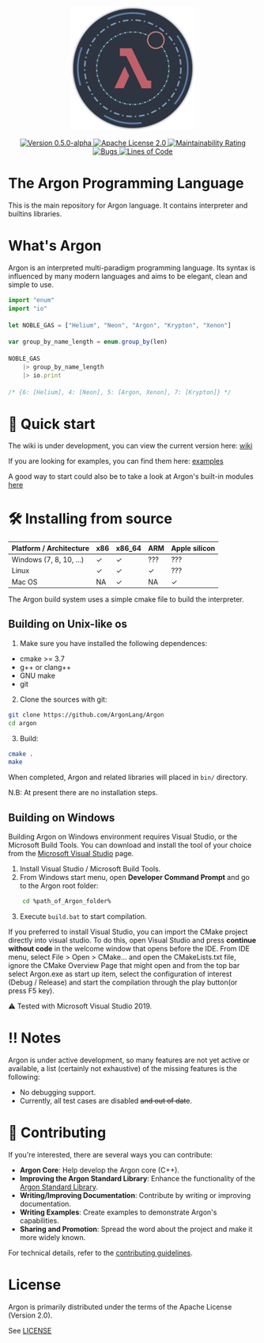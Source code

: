 <p align="center">
  <img alt="Argon Logo" height="250px" src="https://raw.githubusercontent.com/ArgonLang/argon-web/main/static/img/logo.svg">
</p>

<p align="center">
    <a href="https://img.shields.io/badge/version-0.5.0--alpha-red">
      <img src="https://img.shields.io/badge/version-0.5.0--alpha-red" alt="Version 0.5.0-alpha">
    </a>
    <a href="https://www.apache.org/licenses/LICENSE-2.0">
      <img src="https://img.shields.io/badge/license-apache--2.0-blue" alt="Apache License 2.0">
    </a>
    <a href="https://sonarcloud.io/summary/new_code?id=ArgonLang_Argon">
      <img src="https://sonarcloud.io/api/project_badges/measure?project=ArgonLang_Argon&metric=sqale_rating" alt="Maintainability Rating">
    </a>
    <a href="https://sonarcloud.io/summary/new_code?id=ArgonLang_Argon">
      <img src="https://sonarcloud.io/api/project_badges/measure?project=ArgonLang_Argon&metric=bugs" alt="Bugs">
    </a>
    <a href="https://sonarcloud.io/summary/new_code?id=ArgonLang_Argon">
      <img src="https://sonarcloud.io/api/project_badges/measure?project=ArgonLang_Argon&metric=ncloc" alt="Lines of Code">
    </a>
</p>

# The Argon Programming Language
This is the main repository for Argon language. It contains interpreter and builtins libraries.

# What's Argon
Argon is an interpreted multi-paradigm programming language. Its syntax is influenced by many modern languages and aims to be elegant, clean and simple to use. 

```js
import "enum"
import "io"

let NOBLE_GAS = ["Helium", "Neon", "Argon", "Krypton", "Xenon"]

var group_by_name_length = enum.group_by(len)

NOBLE_GAS
    |> group_by_name_length
    |> io.print

/* {6: [Helium], 4: [Neon], 5: [Argon, Xenon], 7: [Krypton]} */
```

# 🚀 Quick start
The wiki is under development, you can view the current version here: [wiki](https://www.arlang.io/docs/intro)

If you are looking for examples, you can find them here: [examples](https://github.com/ArgonLang/Argon/tree/master/example)

A good way to start could also be to take a look at Argon's built-in modules [here](https://github.com/ArgonLang/Argon/tree/master/arlib)

# 🛠️ Installing from source

| Platform / Architecture  | x86 | x86_64 | ARM | Apple silicon |
|--------------------------|-----|--------|-----|---------------|
| Windows (7, 8, 10, ...)  | ✓   | ✓      | ??? | ???           |
| Linux                    | ✓   | ✓      | ✓   | ???           |
| Mac OS                   | NA  | ✓      | NA  | ✓             |

The Argon build system uses a simple cmake file to build the interpreter.

## Building on Unix-like os

1. Make sure you have installed the following dependences:
  * cmake >= 3.7
  * g++ or clang++
  * GNU make
  * git

2. Clone the sources with git:

  ```sh
  git clone https://github.com/ArgonLang/Argon
  cd argon
  ```
  
3. Build:

  ```sh
  cmake .
  make
  ```
  
When completed, Argon and related libraries will placed in `bin/` directory.

N.B: At present there are no installation steps.

## Building on Windows
Building Argon on Windows environment requires Visual Studio, or the Microsoft Build Tools. 
You can download and install the tool of your choice from the [Microsoft Visual Studio](https://www.visualstudio.com/downloads/) page.

1. Install Visual Studio / Microsoft Build Tools.
2. From Windows start menu, open **Developer Command Prompt** and go to the Argon root folder:
```sh
    cd %path_of_Argon_folder%
```
3. Execute `build.bat` to start compilation.

If you preferred to install Visual Studio, you can import the CMake project directly into visual studio. 
To do this, open Visual Studio and press **continue without code** in the welcome window that opens before the IDE. 
From IDE menu, select File > Open > CMake... and open the CMakeLists.txt file, ignore the CMake Overview Page that might open 
and from the top bar select Argon.exe as start up item, select the configuration of interest (Debug / Release) and start the compilation 
through the play button(or press F5 key).

⚠️ Tested with Microsoft Visual Studio 2019.

# ‼️ Notes
Argon is under active development, so many features are not yet active or available, a list (certainly not exhaustive) of the missing features is the following:
* No debugging support.
* Currently, all test cases are disabled ~~and out of date~~.

# 🤝 Contributing
If you're interested, there are several ways you can contribute:

- **Argon Core**: Help develop the Argon core (C++).
- **Improving the Argon Standard Library**: Enhance the functionality of the [Argon Standard Library](https://github.com/argonlang/arlib).
- **Writing/Improving Documentation**: Contribute by writing or improving documentation.
- **Writing Examples**: Create examples to demonstrate Argon's capabilities.
- **Sharing and Promotion**: Spread the word about the project and make it more widely known.

For technical details, refer to the [contributing guidelines](CONTRIBUTING.md).

# License
Argon is primarily distributed under the terms of the Apache License (Version 2.0). 

See [LICENSE](LICENSE)


